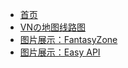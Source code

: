 * [首页](index.md)
* [VNの地图线路图](VNPicture/)
* [图片展示：FantasyZone](FantasyZone.md "FantasyZone")
* [图片展示：Easy API](Easy_API.md "Easy API")